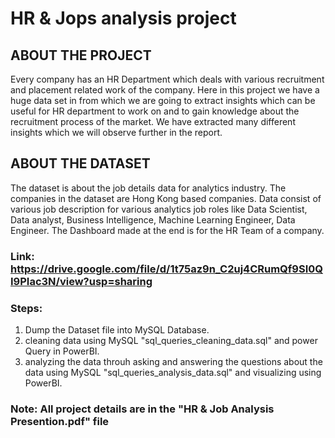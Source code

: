 # HR & Jops analysis project

## ABOUT THE PROJECT
Every company has an HR Department which deals with various recruitment and 
placement related work of the company. Here in this project we have a huge data set 
in from which we are going to extract insights which can be useful for HR department 
to work on and to gain knowledge about the recruitment process of the market. We 
have extracted many different insights which we will observe further in the report.

## ABOUT THE DATASET
The dataset is about the job details data for analytics industry. The companies in the dataset are 
Hong Kong based companies. Data consist of various job description for various analytics job 
roles like Data Scientist, Data analyst, Business Intelligence, Machine Learning Engineer, Data 
Engineer. The Dashboard made at the end is for the HR Team of a company.
### Link: https://drive.google.com/file/d/1t75az9n_C2uj4CRumQf9SI0QI9PIac3N/view?usp=sharing

### Steps: 
1) Dump the Dataset file into MySQL Database.
2) cleaning data using MySQL "sql_queries_cleaning_data.sql" and power Query in PowerBI.
3) analyzing the data throuh asking and answering the questions about the data using MySQL "sql_queries_analysis_data.sql" and visualizing using PowerBI.



### Note: All project details are in the "HR & Job Analysis Presention.pdf" file
